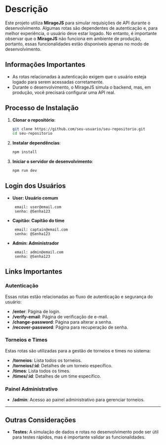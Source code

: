# Descrição

Este projeto utiliza **MirageJS** para simular requisições de API durante o desenvolvimento. Algumas rotas são dependentes de autenticação e, para melhor experiência, o usuário deve estar logado. No entanto, é importante observar que o **MirageJS** não funciona em ambiente de produção, portanto, essas funcionalidades estão disponíveis apenas no modo de desenvolvimento.

## Informações Importantes

- As rotas relacionadas à autenticação exigem que o usuário esteja logado para serem acessadas corretamente.
- Durante o desenvolvimento, o MirageJS simula o backend, mas, em produção, você precisará configurar uma API real.

## Processo de Instalação

1. **Clonar o repositório**:
   ```bash
   git clone https://github.com/seu-usuario/seu-repositorio.git
   cd seu-repositorio
   ```

2. **Instalar dependências**:
   ```bash
   npm install
   ```

3. **Iniciar o servidor de desenvolvimento**:
   ```bash
   npm run dev
   ```

## Login dos Usuários

- **User: Usuário comum**
  ```
   email: user@email.com
   senha: @Senha123
  ```

- **Capitão: Capitão do time**
  ```
   email: captain@email.com
   senha: @Senha123
  ```

- **Admin: Administrador**
  ```
   email: admin@email.com
   senha: @Senha123
  ```

## Links Importantes

### Autenticação

Essas rotas estão relacionadas ao fluxo de autenticação e segurança do usuário:

- **/enter**: Página de login.
- **/verify-email**: Página de verificação de e-mail.
- **/change-password**: Página para alterar a senha.
- **/recover-password**: Página para recuperação de senha.

### Torneios e Times

Estas rotas são utilizadas para a gestão de torneios e times no sistema:

- **/torneios**: Lista todos os torneios.
- **/torneios/:id**: Detalhes de um torneio específico.
- **/times**: Lista todos os times.
- **/times/:id**: Detalhes de um time específico.

### Painel Administrativo

- **/admin**: Acesso ao painel administrativo para gerenciar torneios.

---

## Outras Considerações

- **Testes:** A simulação de dados e rotas no desenvolvimento pode ser útil para testes rápidos, mas é importante validar as funcionalidades.